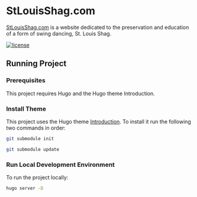 # StLouisShag.com

[StLouisShag.com](https://www.stlouisshag.com) is a website dedicated to the preservation and education of a form of swing dancing, St. Louis Shag.

[![license][license-badge]][LICENSE]

## Running Project

### Prerequisites
This project requires Hugo and the Hugo theme Introduction.

### Install Theme
This project uses the Hugo theme [Introduction](https://github.com/victoriadrake/hugo-theme-introduction/). To install it run the following two commands in order:

```sh
git submodule init
```

```sh
git submodule update
```

### Run Local Development Environment
To run the project locally:

```sh
hugo server -D
```

[LICENSE]: ./LICENSE
[version-badge]: https://img.shields.io/badge/version-0.1.0-blue.svg
[license-badge]: https://img.shields.io/badge/license-MIT-blue.svg
